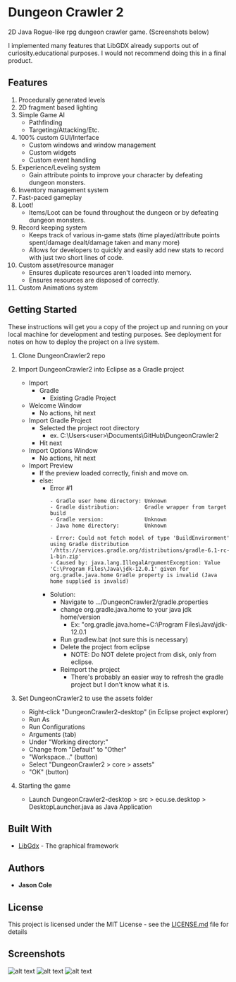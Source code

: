 # Dungeon Crawler 2

2D Java Rogue-like rpg dungeon crawler game. 
(Screenshots below)

I implemented many features that LibGDX already supports out of curiosity.educational purposes. I would not recommend doing this in a final product.

## Features

1. Procedurally generated levels
2. 2D fragment based lighting
3. Simple Game AI
   - Pathfinding
   - Targeting/Attacking/Etc.
4. 100% custom GUI/Interface
   - Custom windows and window management
   - Custom widgets
   - Custom event handling
5. Experience/Leveling system
   - Gain attribute points to improve your character by defeating dungeon monsters.
6. Inventory management system
7. Fast-paced gameplay
8. Loot!
   - Items/Loot can be found throughout the dungeon or by defeating dungeon monsters.
9. Record keeping system
   - Keeps track of various in-game stats (time played/attribute points spent/damage dealt/damage taken and many more)
   - Allows for developers to quickly and easily add new stats to record with just two short lines of code.
10. Custom asset/resource manager
    - Ensures duplicate resources aren't loaded into memory.
    - Ensures resources are disposed of correctly.
11. Custom Animations system

## Getting Started

These instructions will get you a copy of the project up and running on your local machine for development and testing purposes. See deployment for notes on how to deploy the project on a live system.

1. Clone DungeonCrawler2 repo
2. Import DungeonCrawler2 into Eclipse as a Gradle project
   - Import
      - Gradle
         - Existing Gradle Project
   - Welcome Window
      - No actions, hit next
   - Import Gradle Project
      - Selected the project root directory
        - ex. C:\Users\<user>\Documents\GitHub\DungeonCrawler2
      - Hit next
   - Import Options Window
      - No actions, hit next
   - Import Preview
      - If the preview loaded correctly, finish and move on.
      - else:
         - Error #1
            ```
            - Gradle user home directory: Unknown
            - Gradle distribution:        Gradle wrapper from target build
            - Gradle version:             Unknown
            - Java home directory:        Unknown

            - Error: Could not fetch model of type 'BuildEnvironment' using Gradle distribution '/htts://services.gradle.org/distributions/gradle-6.1-rc-1-bin.zip'
            - Caused by: java.lang.IllegalArgumentException: Value 'C:\Program Files\Java\jdk-12.0.1' given for org.gradle.java.home Gradle property is invalid (Java home supplied is invalid)
            ```
         - Solution:
            - Navigate to .../DungeonCrawler2/gradle.properties
            - change org.gradle.java.home to your java jdk home/version
               - Ex: "org.gradle.java.home=C:\\Program Files\\Java\\jdk-12.0.1
            - Run gradlew.bat (not sure this is necessary)
            - Delete the project from eclipse
               - NOTE: Do NOT delete project from disk, only from eclipse.
            - Reimport the project 
               - There's probably an easier way to refresh the gradle project but I don't know what it is.
   
3. Set DungeonCrawler2 to use the assets folder
   - Right-click "DungeonCrawler2-desktop" (in Eclipse project explorer)
   - Run As
   - Run Configurations
   - Arguments (tab)
   - Under "Working directory:"
   - Change from "Default" to "Other"
   - "Workspace..." (button) 
   - Select "DungeonCrawler2 > core > assets"
   - "OK" (button)
4. Starting the game
   - Launch DungeonCrawler2-desktop > src > ecu.se.desktop > DesktopLauncher.java as Java Application

## Built With

* [LibGdx](https://libgdx.badlogicgames.com/) - The graphical framework

## Authors

* **Jason Cole**

## License

This project is licensed under the MIT License - see the [LICENSE.md](LICENSE.md) file for details

## Screenshots

![alt text](https://github.com/jaymcole/DungeonCrawler2/blob/master/screenshots/dungeon_03.png)
![alt text](https://github.com/jaymcole/DungeonCrawler2/blob/master/screenshots/dungeon_04.png)
![alt text](https://github.com/jaymcole/DungeonCrawler2/blob/master/screenshots/dungeon_02.png)
